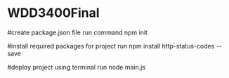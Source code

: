 # WDD3400Final
 
#create package.json file
run command npm init

#install required packages for project 
run npm install http-status-codes --save 

#deploy project using terminal
run node main.js
